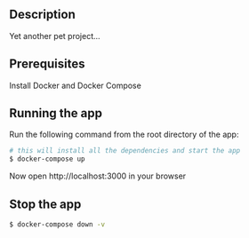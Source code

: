 ## Description

Yet another pet project...


## Prerequisites

Install Docker and Docker Compose


## Running the app

Run the following command from the root directory of the app:

```bash
# this will install all the dependencies and start the app
$ docker-compose up
```

Now open http://localhost:3000 in your browser


## Stop the app

```bash
$ docker-compose down -v
```
